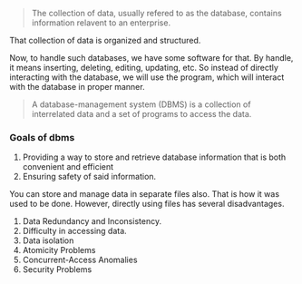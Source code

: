 >The collection of data, usually refered to as the database, contains information relavent to an enterprise. 

That collection of data is organized and structured. 

Now, to handle such databases, we have some software for that. By handle, it means inserting, deleting, editing, updating, etc. 
So instead of directly interacting with the database, we will use the program, which will interact with the database in proper manner. 

> A database-management system (DBMS) is a collection of interrelated data and a set of programs to access the data. 

### Goals of dbms
1. Providing a way to store and retrieve database information that is both convenient and efficient
2. Ensuring safety of said information. 

You can store and manage data in separate files also. That is how it was used to be done. However, directly using files has several disadvantages. 
1. Data Redundancy and Inconsistency. 
2. Difficulty in accessing data. 
3. Data isolation
4. Atomicity Problems
5. Concurrent-Access Anomalies
6. Security Problems

